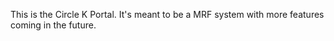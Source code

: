 This is the Circle K Portal.  It's meant to be a MRF system with more features
coming in the future.
